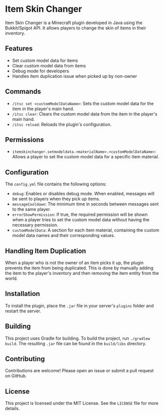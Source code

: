 # Item Skin Changer

Item Skin Changer is a Minecraft plugin developed in Java using the Bukkit/Spigot API. It allows players to change the skin of items in their inventory.

## Features

- Set custom model data for items
- Clear custom model data from items
- Debug mode for developers
- Handles item duplication issue when picked up by non-owner

## Commands

- `/itsc set <customModelDataName>`: Sets the custom model data for the item in the player's main hand.
- `/itsc clear`: Clears the custom model data from the item in the player's main hand.
- `/itsc reload`: Reloads the plugin's configuration.

## Permissions

- `itemskinchanger.setmodeldata.<materialName>.<customModelDataName>`: Allows a player to set the custom model data for a specific item material.

## Configuration

The `config.yml` file contains the following options:

- `debug`: Enables or disables debug mode. When enabled, messages will be sent to players when they pick up items.
- `messageCooldown`: The minimum time in seconds between messages sent to the same player.
- `errorShowPermission`: If true, the required permission will be shown when a player tries to set the custom model data without having the necessary permission.
- `customModelData`: A section for each item material, containing the custom model data names and their corresponding values.

## Handling Item Duplication

When a player who is not the owner of an item picks it up, the plugin prevents the item from being duplicated. This is done by manually adding the item to the player's inventory and then removing the item entity from the world.

## Installation

To install the plugin, place the `.jar` file in your server's `plugins` folder and restart the server.

## Building

This project uses Gradle for building. To build the project, run `./gradlew build`. The resulting `.jar` file can be found in the `build/libs` directory.

## Contributing

Contributions are welcome! Please open an issue or submit a pull request on GitHub.

## License

This project is licensed under the MIT License. See the `LICENSE` file for more details.